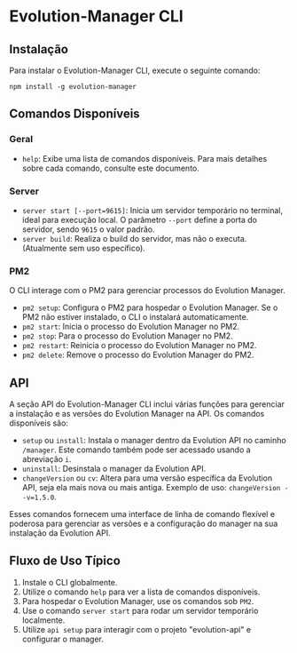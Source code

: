 # Evolution-Manager CLI

## Instalação
Para instalar o Evolution-Manager CLI, execute o seguinte comando:
```
npm install -g evolution-manager
```

## Comandos Disponíveis

### Geral
- `help`: Exibe uma lista de comandos disponíveis. Para mais detalhes sobre cada comando, consulte este documento.

### Server
- `server start [--port=9615]`: Inicia um servidor temporário no terminal, ideal para execução local. O parâmetro `--port` define a porta do servidor, sendo `9615` o valor padrão.
- `server build`: Realiza o build do servidor, mas não o executa. (Atualmente sem uso específico).

### PM2
O CLI interage com o PM2 para gerenciar processos do Evolution Manager.
- `pm2 setup`: Configura o PM2 para hospedar o Evolution Manager. Se o PM2 não estiver instalado, o CLI o instalará automaticamente.
- `pm2 start`: Inicia o processo do Evolution Manager no PM2.
- `pm2 stop`: Para o processo do Evolution Manager no PM2.
- `pm2 restart`: Reinicia o processo do Evolution Manager no PM2.
- `pm2 delete`: Remove o processo do Evolution Manager do PM2.

## API

A seção API do Evolution-Manager CLI inclui várias funções para gerenciar a instalação e as versões do Evolution Manager na API. Os comandos disponíveis são:

- `setup` ou `install`: Instala o manager dentro da Evolution API no caminho `/manager`. Este comando também pode ser acessado usando a abreviação `i`.
- `uninstall`: Desinstala o manager da Evolution API.
- `changeVersion` ou `cv`: Altera para uma versão específica da Evolution API, seja ela mais nova ou mais antiga. Exemplo de uso: `changeVersion --v=1.5.0`.

Esses comandos fornecem uma interface de linha de comando flexível e poderosa para gerenciar as versões e a configuração do manager na sua instalação da Evolution API.


## Fluxo de Uso Típico
1. Instale o CLI globalmente.
2. Utilize o comando `help` para ver a lista de comandos disponíveis.
3. Para hospedar o Evolution Manager, use os comandos sob `PM2`.
4. Use o comando `server start` para rodar um servidor temporário localmente.
5. Utilize `api setup` para interagir com o projeto "evolution-api" e configurar o manager.